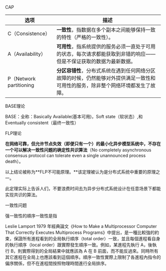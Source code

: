 CAP

| 选项                    | 描述                                                         |
| ----------------------- | ------------------------------------------------------------ |
| C（Consistence）        | **一致性**，指数据在多个副本之间能够保持一致的特性（严格的一致性）。 |
| A（Availability）       | **可用性**，指系统提供的服务必须一直处于可用的状态，每次请求都能获取到非错的响应——但是不保证获取的数据为最新数据。 |
| P（Network partitioning | **分区容错性**，分布式系统在遇到任何网络分区故障的时候，仍然能够对外提供满足一致性和可用性的服务，除非整个网络环境都发生了故障。 |





BASE理论

BASE：全称：Basically Available(基本可用)，Soft state（软状态）,和 Eventually consistent（最终一致性）





FLP理论

**在网络可靠，但允许节点失效（即便只有一个）的最小化异步模型系统中，不存在一个可以解决一致性问题的确定性共识算法**（No completely asynchronous consensus protocol can tolerate even a single unannounced process death）。

以上结论被称为**FLP不可能原理。**该定理被认为是分布式系统中重要的原理之一。

此定理实际上告诉人们，不要浪费时间去为异步分布式系统设计在任意场景下都能实现共识的算法。









一致性问题

强一致性的順序一致性是指



Leslie Lamport 1979 年經典論文《How to Make a Multiprocessor Computer That Correctly Executes Multiprocess Programs》中提出，是一種比較強的約束，保證所有進程看到的全局執行順序（total order）一致，並且每個進程看自身的執行順序（local order）跟實際發生順序一致。例如，某進程先執行 A，後執行 B，則實際得到的全局結果中就應該為 A 在 B 前面，而不能反過來。同時所有其它進程在全局上也應該看到這個順序。順序一致性實際上限制了各進程內指令的偏序關係，但不在進程間按照物理時間進行全局排序。